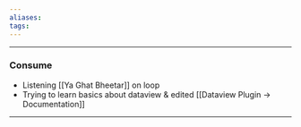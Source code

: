 ```yaml
---
aliases:
tags:
---
```

---
### Consume
- Listening [[Ya Ghat Bheetar]] on loop 
- Trying to learn basics about dataview & edited [[Dataview Plugin → Documentation]]
--- 
